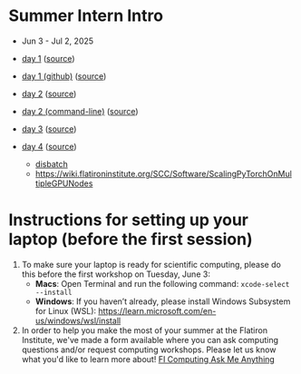 # Summer Intern Intro
- Jun 3 - Jul 2, 2025

- [day 1](https://sciware.flatironinstitute.org/40_SummerIntro/day1.html) ([source](laptop.md))
- [day 1 (github)](https://sciware.flatironinstitute.org/40_SummerIntro/github.html) ([source](github1.md))
- [day 2](https://sciware.flatironinstitute.org/40_SummerIntro/day2.html) ([source](day2-intro.md))
- [day 2 (command-line)](https://sciware.flatironinstitute.org/40_SummerIntro/day2b.html) ([source](cli.md))
- [day 3](https://sciware.flatironinstitute.org/40_SummerIntro/day3.html) ([source](cluster.md))
- [day 4](https://sciware.flatironinstitute.org/40_SummerIntro/day4.html) ([source](cluster2.md))
   - [disbatch](disBatch_slides.pdf)
   - https://wiki.flatironinstitute.org/SCC/Software/ScalingPyTorchOnMultipleGPUNodes

# Instructions for setting up your laptop (before the first session)

1. To make sure your laptop is ready for scientific computing, please do this before the first workshop on Tuesday, June 3:
   - **Macs**: Open Terminal and run the following command: `xcode-select --install`
   - **Windows**: If you haven’t already, please install Windows Subsystem for Linux (WSL): https://learn.microsoft.com/en-us/windows/wsl/install
2. In order to help you make the most of your summer at the Flatiron Institute, we've made a form available where you can ask computing questions and/or request computing workshops. Please let us know what you'd like to learn more about! [FI Computing Ask Me Anything](https://forms.gle/4otCTzbXJR8qhoXs5)
